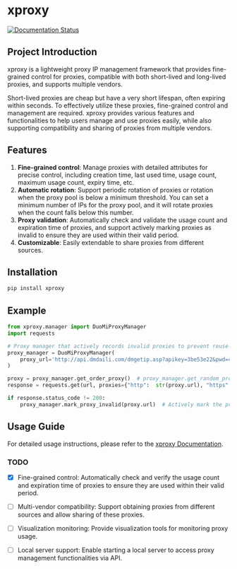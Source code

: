 # xproxy


[![Documentation Status](https://readthedocs.org/projects/xproxy/badge/?version=latest)](https://xproxy.readthedocs.io/en/latest/?badge=latest)

## Project Introduction

xproxy is a lightweight proxy IP management framework that provides fine-grained control for proxies, compatible with both short-lived and long-lived proxies, and supports multiple vendors.

Short-lived proxies are cheap but have a very short lifespan, often expiring within seconds. To effectively utilize these proxies, fine-grained control and management are required. xproxy provides various features and functionalities to help users manage and use proxies easily, while also supporting compatibility and sharing of proxies from multiple vendors.

## Features

1. **Fine-grained control**: Manage proxies with detailed attributes for precise control, including creation time, last used time, usage count, maximum usage count, expiry time, etc.
2. **Automatic rotation**: Support periodic rotation of proxies or rotation when the proxy pool is below a minimum threshold. You can set a minimum number of IPs for the proxy pool, and it will rotate proxies when the count falls below this number.
3. **Proxy validation**: Automatically check and validate the usage count and expiration time of proxies, and support actively marking proxies as invalid to ensure they are used within their valid period.
4. **Customizable**: Easily extendable to share proxies from different sources.

## Installation

```bash
pip install xproxy
```

## Example

```python
from xproxy.manager import DuoMiProxyManager
import requests

# Proxy manager that actively records invalid proxies to prevent reuse and maintains the number of valid proxies in the pool
proxy_manager = DuoMiProxyManager(
    proxy_url='http://api.dmdaili.com/dmgetip.asp?apikey=3be53e22&pwd=4f2799827bfe9c6f0e2a64749cf5f3f6&getnum=50&httptype=1&geshi=2&fenge=1&fengefu=&operate=all',
)

proxy = proxy_manager.get_order_proxy()  # proxy_manager.get_random_proxy()
response = requests.get(url, proxies={"http":  str(proxy.url), "https": str(proxy.url)})

if response.status_code != 200:
    proxy_manager.mark_proxy_invalid(proxy.url)  # Actively mark the proxy as invalid
```

## Usage Guide

For detailed usage instructions, please refer to the [xproxy Documentation](https://xproxy.readthedocs.io).

### TODO

- [x] Fine-grained control: Automatically check and verify the usage count and expiration time of proxies to ensure they are used within their valid period.
- [ ] Multi-vendor compatibility: Support obtaining proxies from different sources and allow sharing of these proxies.
- [ ] Visualization monitoring: Provide visualization tools for monitoring proxy usage.
- [ ] Local server support: Enable starting a local server to access proxy management functionalities via API.


